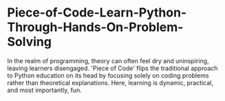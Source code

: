 # Piece-of-Code-Learn-Python-Through-Hands-On-Problem-Solving
In the realm of programming, theory can often feel dry and uninspiring, leaving learners disengaged. 'Piece of Code' flips the traditional approach to Python education on its head by focusing solely on coding problems rather than theoretical explanations. Here, learning is dynamic, practical, and most importantly, fun.
